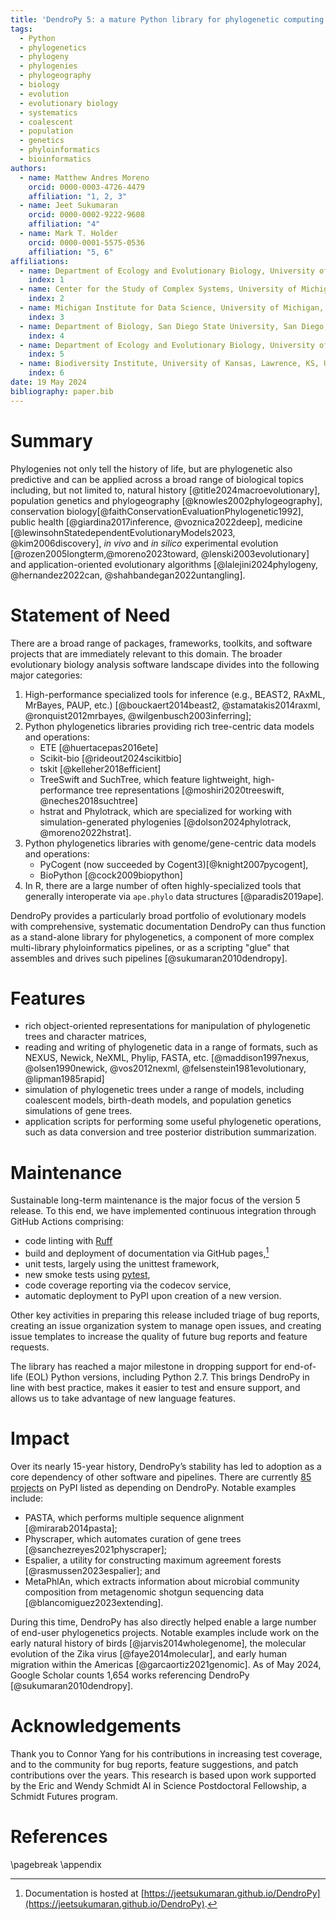 ```yaml
---
title: 'DendroPy 5: a mature Python library for phylogenetic computing'
tags:
  - Python
  - phylogenetics
  - phylogeny
  - phylogenies
  - phylogeography
  - biology
  - evolution
  - evolutionary biology
  - systematics
  - coalescent
  - population
  - genetics
  - phyloinformatics
  - bioinformatics
authors:
  - name: Matthew Andres Moreno
    orcid: 0000-0003-4726-4479
    affiliation: "1, 2, 3"
  - name: Jeet Sukumaran
    orcid: 0000-0002-9222-9608
    affiliation: "4"
  - name: Mark T. Holder
    orcid: 0000-0001-5575-0536
    affiliation: "5, 6"
affiliations:
  - name: Department of Ecology and Evolutionary Biology, University of Michigan, Ann Arbor, MI, USA
    index: 1
  - name: Center for the Study of Complex Systems, University of Michigan, Ann Arbor, MI, USA
    index: 2
  - name: Michigan Institute for Data Science, University of Michigan, Ann Arbor, MI, USA
    index: 3
  - name: Department of Biology, San Diego State University, San Diego, CA, USA
    index: 4
  - name: Department of Ecology and Evolutionary Biology, University of Kansas, Lawrence, KS, USA
    index: 5
  - name: Biodiversity Institute, University of Kansas, Lawrence, KS, USA
    index: 6
date: 19 May 2024
bibliography: paper.bib
---
```


<!-- @MAM title could also be "mainstay" instead of "mature" -->

# Summary

Phylogenies not only tell the history of life, but are phylogenetic also predictive and can be applied across a broad range of biological topics including, but not limited to, natural history [@title2024macroevolutionary], population genetics and phylogeography [@knowles2002phylogeography], conservation biology[@faithConservationEvaluationPhylogenetic1992], public health [@giardina2017inference, @voznica2022deep], medicine [@lewinsohnStatedependentEvolutionaryModels2023, @kim2006discovery], *in vivo* and *in silico* experimental evolution [@rozen2005longterm,@moreno2023toward, @lenski2003evolutionary] and application-oriented evolutionary algorithms [@lalejini2024phylogeny, @hernandez2022can, @shahbandegan2022untangling].


# Statement of Need

There are a broad range of packages, frameworks, toolkits, and software projects that are immediately relevant to this domain.
The broader evolutionary biology analysis software landscape divides into the following major categories:

1. High-performance specialized tools for inference (e.g., BEAST2, RAxML, MrBayes, PAUP, etc.) [@bouckaert2014beast2, @stamatakis2014raxml, @ronquist2012mrbayes, @wilgenbusch2003inferring];
2. Python phylogenetics libraries providing rich tree-centric data models and operations:
    - ETE [@huertacepas2016ete]
    - Scikit-bio [@rideout2024scikitbio]
    - tskit [@kelleher2018efficient]
    - TreeSwift and SuchTree, which feature lightweight,  high-performance tree representations [@moshiri2020treeswift, @neches2018suchtree]
    - hstrat and Phylotrack, which are specialized for working with simulation-generated phylogenies [@dolson2024phylotrack, @moreno2022hstrat].
3. Python phylogenetics libraries with genome/gene-centric data models and operations:
    - PyCogent (now succeeded by Cogent3)[@knight2007pycogent],
    - BioPython [@cock2009biopython]
4. In R, there are a large number of often highly-specialized tools that generally interoperate via `ape.phylo` data structures [@paradis2019ape].

DendroPy provides a particularly broad portfolio of evolutionary models with comprehensive, systematic documentation
DendroPy can thus function as a stand-alone library for phylogenetics, a component of more complex multi-library phyloinformatics pipelines, or as a scripting "glue" that assembles and drives such pipelines [@sukumaran2010dendropy].

# Features

- rich object-oriented representations for manipulation of phylogenetic trees and character matrices,
- reading and writing of phylogenetic data in a range of formats, such as NEXUS, Newick, NeXML, Phylip, FASTA, etc. [@maddison1997nexus, @olsen1990newick, @vos2012nexml, @felsenstein1981evolutionary, @lipman1985rapid]
- simulation of phylogenetic trees under a range of models, including coalescent models, birth-death models, and population genetics simulations of gene trees.
- application scripts for performing some useful phylogenetic operations, such as data conversion and tree posterior distribution summarization.

# Maintenance

Sustainable long-term maintenance is the major focus of the version 5 release.
To this end, we have implemented continuous integration through GitHub Actions comprising:

- code linting with [Ruff](https://pypi.org/project/ruff/)
- build and deployment of documentation via GitHub pages,[^1]
- unit tests, largely using the unittest framework,
- new smoke tests using [pytest](https://pypi.org/project/pytest/),
- code coverage reporting via the codecov service,
- automatic deployment to PyPI upon creation of a new version.

[^1]: Documentation is hosted at [https://jeetsukumaran.github.io/DendroPy](https://jeetsukumaran.github.io/DendroPy).

Other key activities in preparing this release included triage of bug reports, creating an issue organization system to manage open issues, and creating issue templates to increase the quality of future bug reports and feature requests.

The library has reached a major milestone in dropping support for end-of-life (EOL) Python versions, including Python 2.7.
This brings DendroPy in line with best practice, makes it easier to test and ensure support, and allows us to take advantage of new language features.


# Impact

Over its nearly 15-year history, DendroPy’s stability has led to adoption as a core dependency of other software and pipelines.
There are currently [85 projects](https://perma.cc/P865-JHXW) on PyPI listed as depending on DendroPy.
Notable examples include:

- PASTA,  which performs multiple sequence alignment [@mirarab2014pasta];
- Physcraper, which automates curation of gene trees [@sanchezreyes2021physcraper];
- Espalier, a utility for constructing maximum agreement forests [@rasmussen2023espalier]; and
- MetaPhlAn, which extracts information about microbial community composition from metagenomic shotgun sequencing data [@blancomiguez2023extending].

During this time, DendroPy has also directly helped enable a large number of end-user phylogenetics projects.
Notable examples include work on the early natural history of birds [@jarvis2014wholegenome], the molecular evolution of the Zika virus [@faye2014molecular], and early human migration within the Americas [@garcaortiz2021genomic].
As of May 2024, Google Scholar counts 1,654 works referencing DendroPy [@sukumaran2010dendropy].

# Acknowledgements

Thank you to Connor Yang for his contributions in increasing test coverage, and to the community for bug reports, feature suggestions, and patch contributions over the years.
This research is based upon work supported by the Eric and Wendy Schmidt AI in Science Postdoctoral Fellowship, a Schmidt Futures program.

# References

<div id="refs"></div>

\pagebreak
\appendix
